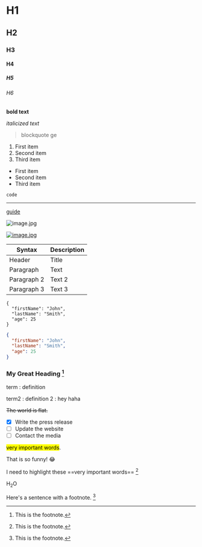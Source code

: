# H1
## H2
### H3
#### H4
##### H5
###### H6

**bold text**

*italicized text*

> blockquote
> ge

1. First item
2. Second item
3. Third item

- First item
- Second item
- Third item

`code`

---
  
[guide](https://www.markdownguide.org/cheat-sheet/#extended-syntax)

![image.jpg](https://img.shields.io/badge/-WORD-268bd2?style=for-the-badge&logo=microsoftword)

[![image.jpg](https://img.shields.io/badge/-WORD-268bd2?style=for-the-badge&logo=microsoftword)](https://www.markdownguide.org/cheat-sheet/#extended-syntax)

| Syntax | Description |
| ----------- | ----------- |
| Header | Title |
| Paragraph | Text |
| Paragraph 2 | Text 2 |
| Paragraph 3 | Text 3 |

```
{
  "firstName": "John",
  "lastName": "Smith",
  "age": 25
}
```

```json
{
  "firstName": "John",
  "lastName": "Smith",
  "age": 25
}
```

### My Great Heading [^3]

term
: definition

term2
: definition 2
: hey haha

~~The world is flat.~~

- [x] Write the press release
- [ ] Update the website
- [ ] Contact the media

<mark>very important words</mark>.

That is so funny! :joy:

I need to highlight these ==very important words== [^2]

H<sub>2</sub>O

Here's a sentence with a footnote. [^1]

[^1]: This is the footnote.
[^2]: This is the footnote.
[^3]: This is the footnote.
